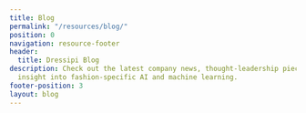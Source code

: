 ```yaml
---
title: Blog
permalink: "/resources/blog/"
position: 0
navigation: resource-footer
header:
  title: Dressipi Blog
description: Check out the latest company news, thought-leadership pieces and expert
  insight into fashion-specific AI and machine learning.
footer-position: 3
layout: blog
---
```


